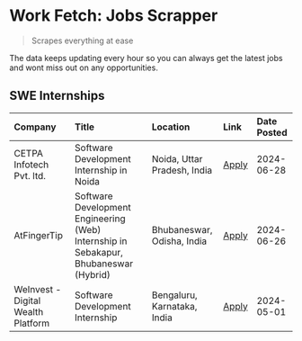 # Work Fetch: Jobs Scrapper
> Scrapes everything at ease

The data keeps updating every hour so you can always get the latest jobs and wont miss out on any opportunities.

## SWE Internships
<!--START_SECTION:workfetch-->
| Company                            | Title                                                                                | Location                    | Link                                                                                                                                                                                                                                                                                            | Date Posted   |
|:-----------------------------------|:-------------------------------------------------------------------------------------|:----------------------------|:------------------------------------------------------------------------------------------------------------------------------------------------------------------------------------------------------------------------------------------------------------------------------------------------|:--------------|
| CETPA Infotech Pvt. ltd.           | Software Development Internship in Noida                                             | Noida, Uttar Pradesh, India | [Apply](https://in.linkedin.com/jobs/view/software-development-internship-in-noida-at-cetpa-infotech-pvt-ltd-3963048665?position=4&pageNum=0&refId=G1QSYVsHPxALl%2FWl0yhbyA%3D%3D&trackingId=4zoeqqBEt1zRzAqipdjS1w%3D%3D&trk=public_jobs_jserp-result_search-card)                             | 2024-06-28    |
| AtFingerTip                        | Software Development Engineering (Web) Internship in Sebakapur, Bhubaneswar (Hybrid) | Bhubaneswar, Odisha, India  | [Apply](https://in.linkedin.com/jobs/view/software-development-engineering-web-internship-in-sebakapur-bhubaneswar-hybrid-at-atfingertip-3961068152?position=3&pageNum=0&refId=G1QSYVsHPxALl%2FWl0yhbyA%3D%3D&trackingId=LuEWjcxPgNCJjXEQfIwYUw%3D%3D&trk=public_jobs_jserp-result_search-card) | 2024-06-26    |
| WeInvest - Digital Wealth Platform | Software Development Internship                                                      | Bengaluru, Karnataka, India | [Apply](https://in.linkedin.com/jobs/view/software-development-internship-at-weinvest-digital-wealth-platform-3912867225?position=2&pageNum=0&refId=G1QSYVsHPxALl%2FWl0yhbyA%3D%3D&trackingId=oEQYSiKMfBkQrEh260yitQ%3D%3D&trk=public_jobs_jserp-result_search-card)                            | 2024-05-01    |
<!--END_SECTION:workfetch-->

